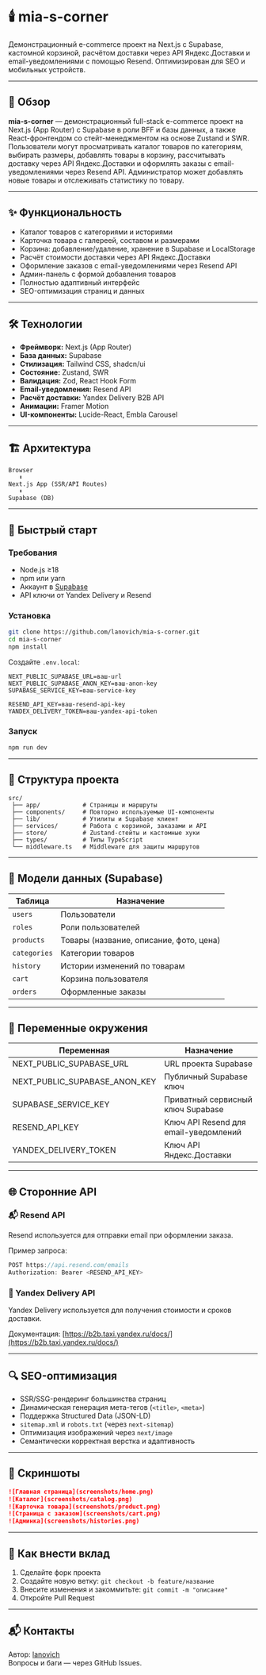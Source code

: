 # 🕯️ mia-s-corner

Демонстрационный e-commerce проект на Next.js с Supabase, кастомной корзиной, расчётом доставки через API Яндекс.Доставки и email-уведомлениями с помощью Resend. Оптимизирован для SEO и мобильных устройств.

---

## 📖 Обзор

**mia-s-corner** — демонстрационный full-stack e-commerce проект на Next.js (App Router) с Supabase в роли BFF и базы данных, а также React-фронтендом со стейт-менеджментом на основе Zustand и SWR. Пользователи могут просматривать каталог товаров по категориям, выбирать размеры, добавлять товары в корзину, рассчитывать доставку через API Яндекс.Доставки и оформлять заказы с email-уведомлениями через Resend API. Администратор может добавлять новые товары и отслеживать статистику по товару.

---

## ✨ Функциональность

- Каталог товаров с категориями и историями
- Карточка товара с галереей, составом и размерами
- Корзина: добавление/удаление, хранение в Supabase и LocalStorage
- Расчёт стоимости доставки через API Яндекс.Доставки
- Оформление заказов с email-уведомлениями через Resend API
- Админ-панель с формой добавления товаров
- Полностью адаптивный интерфейс
- SEO-оптимизация страниц и данных

---

## 🛠 Технологии

- **Фреймворк:** Next.js (App Router)
- **База данных:** Supabase
- **Стилизация:** Tailwind CSS, shadcn/ui
- **Состояние:** Zustand, SWR
- **Валидация:** Zod, React Hook Form
- **Email-уведомления:** Resend API
- **Расчёт доставки:** Yandex Delivery B2B API
- **Анимации:** Framer Motion
- **UI-компоненты:** Lucide-React, Embla Carousel

---

## 🏗 Архитектура

```
Browser
   ⬍
Next.js App (SSR/API Routes)
   ⬍
Supabase (DB)
```

---

## 🚀 Быстрый старт

### Требования

- Node.js ≥18
- npm или yarn
- Аккаунт в [Supabase](https://supabase.com/)
- API ключи от Yandex Delivery и Resend

### Установка

```bash
git clone https://github.com/lanovich/mia-s-corner.git
cd mia-s-corner
npm install
```

Создайте `.env.local`:

```dotenv
NEXT_PUBLIC_SUPABASE_URL=ваш-url
NEXT_PUBLIC_SUPABASE_ANON_KEY=ваш-anon-key
SUPABASE_SERVICE_KEY=ваш-service-key

RESEND_API_KEY=ваш-resend-api-key
YANDEX_DELIVERY_TOKEN=ваш-yandex-api-token
```

### Запуск

```bash
npm run dev
```

---

## 📂 Структура проекта

```
src/
 ├── app/            # Страницы и маршруты
 ├── components/     # Повторно используемые UI-компоненты
 ├── lib/            # Утилиты и Supabase клиент
 ├── services/       # Работа с корзиной, заказами и API
 ├── store/          # Zustand-стейты и кастомные хуки
 ├── types/          # Типы TypeScript
 └── middleware.ts   # Middleware для защиты маршрутов
```

---

## 💾 Модели данных (Supabase)

| Таблица      | Назначение                              |
| ------------ | --------------------------------------- |
| `users`      | Пользователи                            |
| `roles`      | Роли пользователей                      |
| `products`   | Товары (название, описание, фото, цена) |
| `categories` | Категории товаров                       |
| `history`    | Истории изменений по товарам            |
| `cart`       | Корзина пользователя                    |
| `orders`     | Оформленные заказы                      |

---

## 🔧 Переменные окружения

| Переменная                    | Назначение                            |
| ----------------------------- | ------------------------------------- |
| NEXT_PUBLIC_SUPABASE_URL      | URL проекта Supabase                  |
| NEXT_PUBLIC_SUPABASE_ANON_KEY | Публичный Supabase ключ               |
| SUPABASE_SERVICE_KEY          | Приватный сервисный ключ Supabase     |
| RESEND_API_KEY                | Ключ API Resend для email-уведомлений |
| YANDEX_DELIVERY_TOKEN         | Ключ API Яндекс.Доставки              |

---

## 🌐 Сторонние API

### 📬 Resend API

Resend используется для отправки email при оформлении заказа.

Пример запроса:

```ts
POST https://api.resend.com/emails
Authorization: Bearer <RESEND_API_KEY>
```

### 🚚 Yandex Delivery API

Yandex Delivery используется для получения стоимости и сроков доставки.

Документация: [https://b2b.taxi.yandex.ru/docs/](https://b2b.taxi.yandex.ru/docs/)

---

## 🔍 SEO-оптимизация

- SSR/SSG-рендеринг большинства страниц
- Динамическая генерация мета-тегов (`<title>`, `<meta>`)
- Поддержка Structured Data (JSON-LD)
- `sitemap.xml` и `robots.txt` (через `next-sitemap`)
- Оптимизация изображений через `next/image`
- Семантически корректная верстка и адаптивность

---

## 📸 Скриншоты

```md
![Главная страница](screenshots/home.png)
![Каталог](screenshots/catalog.png)
![Карточка товара](screenshots/product.png)
![Страница с заказом](screenshots/cart.png)
![Админка](screenshots/histories.png)
```

---

## 🤝 Как внести вклад

1. Сделайте форк проекта
2. Создайте новую ветку: `git checkout -b feature/название`
3. Внесите изменения и закоммитьте: `git commit -m "описание"`
4. Откройте Pull Request

---

## 📬 Контакты

Автор: [lanovich](https://github.com/lanovich)  
Вопросы и баги — через GitHub Issues.
